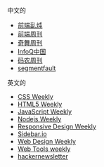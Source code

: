 中文的
* [前端乱炖](http://www.html-js.com/static/htmljs-weekly-5.html)
* [前端周刊](http://www.feweekly.com/)
* [奇舞周刊](http://www.75team.com/weekly/)
* [InfoQ中国](http://www.infoq.com/cn/reginit.action)
* [码农周刊](http://weekly.manong.io/)
* [segmentfault](http://segmentfault.com/user/settings?tab=notify)

英文的
* [CSS Weekly](http://css-weekly.com/)
* [HTML5 Weekly](http://html5weekly.com/)
* [JavaScript Weekly](http://javascriptweekly.com/)
* [Nodejs Weekly](http://nodeweekly.com/)
* [Responsive Design Weekly](http://responsivedesignweekly.com/)
* [Sidebar.io](http://sidebar.io/)
* [Web Design Weekly](http://web-design-weekly.com/)
* [Web Tools weekly](http://webtoolsweekly.com/)
* [hackernewsletter](http://www.hackernewsletter.com/)